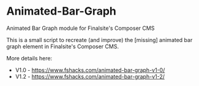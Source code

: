 # Animated-Bar-Graph
Animated Bar Graph module for Finalsite's Composer CMS

This is a small script to recreate (and improve) the [missing] animated bar graph element in Finalsite's Composer CMS. 

More details here: 
  * V1.0 - https://www.fshacks.com/animated-bar-graph-v1-0/
  * V1.2 - https://www.fshacks.com/animated-bar-graph-v1-2/
  
